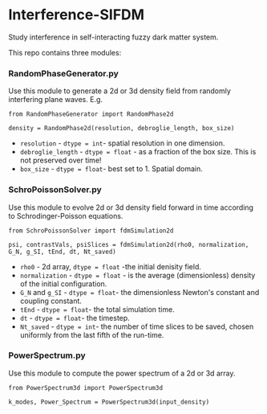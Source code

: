# Interference-SIFDM
Study interference in self-interacting fuzzy dark matter system. 

This repo contains three modules:

### RandomPhaseGenerator.py 
Use this module to generate a 2d or 3d density field from randomly interfering plane waves. E.g.

```
from RandomPhaseGenerator import RandomPhase2d

density = RandomPhase2d(resolution, debroglie_length, box_size)
```
* `resolution` - `dtype = int`- spatial resolution in one dimension.
* `debroglie_length` - `dtype = float` - as a fraction of the box size. This is not preserved over time!
* `box_size` - `dtype = float`- best set to 1. Spatial domain.

### SchroPoissonSolver.py
Use this module to evolve 2d or 3d density field forward in time according to Schrodinger-Poisson equations. 

```
from SchroPoissonSolver import fdmSimulation2d

psi, contrastVals, psiSlices = fdmSimulation2d(rho0, normalization, G_N, g_SI, tEnd, dt, Nt_saved)
```
* `rho0` - 2d array, `dtype = float` -the initial denisity field.
* `normalization` - `dtype = float` - is the average (dimensionless) density of the initial configuration.
* `G_N` and `g_SI` - `dtype = float`- the dimensionless Newton's constant and coupling constant.
* `tEnd` - `dtype = float`- the total simulation time.
* `dt` - `dtype = float`- the timestep.
* `Nt_saved` - `dtype = int`- the number of time slices to be saved, chosen uniformly from the last fifth of the run-time.

### PowerSpectrum.py
Use this module to compute the power spectrum of a 2d or 3d array.

```
from PowerSpectrum3d import PowerSpectrum3d

k_modes, Power_Spectrum = PowerSpectrum3d(input_density)
```
